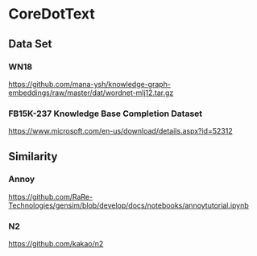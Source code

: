 <!-- TITLE: Coredottext -->
<!-- SUBTITLE: A quick summary of Coredottext -->

# CoreDotText

## Data Set

### WN18
https://github.com/mana-ysh/knowledge-graph-embeddings/raw/master/dat/wordnet-mlj12.tar.gz

### FB15K-237 Knowledge Base Completion Dataset
https://www.microsoft.com/en-us/download/details.aspx?id=52312

## Similarity
### Annoy
https://github.com/RaRe-Technologies/gensim/blob/develop/docs/notebooks/annoytutorial.ipynb

### N2
https://github.com/kakao/n2
